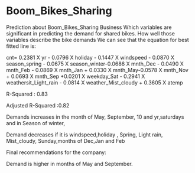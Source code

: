 # Boom_Bikes_Sharing
Prediction about Boom_Bikes_Sharing Business 
Which variables are significant in predicting the demand for shared bikes. How well those variables describe the bike demands
We can see that the equation for best fitted line is:

cnt= 0.2381 X yr - 0.0796 X holiday - 0.1447 X windspeed - 0.0870 X season_spring - 0.0675 X season_winter-0.0686 X mnth_Dec - 0.0490 X mnth_Feb - 0.0869 X mnth_Jan + 0.0330 X mnth_May-0.0578 X mnth_Nov + 0.0693 X mnth_Sep +0.0201 X weekday_Sat - 0.2941 X weathersit_Light_rain - 0.0814 X weather_Mist_cloudy + 0.3605 X atemp

R-Squared : 0.83

Adjusted R-Squared :0.82

Demands increases in the month of May, September, 10 and yr,saturdays and in Season of winter,

Demand decreases if it is windspeed,holiday , Spring, Light rain, Mist_cloudy, Sunday,months of Dec,Jan and Feb

Final recommendations for the company:

Demand is higher in months of May and September.
